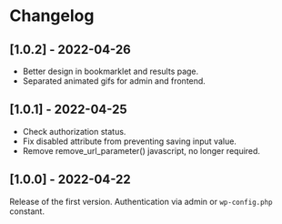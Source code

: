 # Changelog

## [1.0.2] - 2022-04-26
- Better design in bookmarklet and results page.
- Separated animated gifs for admin and frontend.

## [1.0.1] - 2022-04-25

- Check authorization status.
- Fix disabled attribute from preventing saving input value.
- Remove remove_url_parameter() javascript, no longer required.

## [1.0.0] - 2022-04-22

Release of the first version. Authentication via admin or `wp-config.php` constant.
